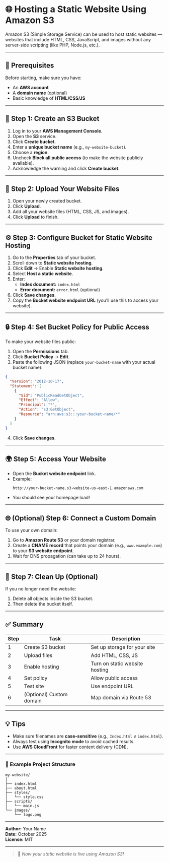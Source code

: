 # 🌐 Hosting a Static Website Using Amazon S3

Amazon S3 (Simple Storage Service) can be used to host static websites — websites that include HTML, CSS, JavaScript, and images without any server-side scripting (like PHP, Node.js, etc.).

---

## 🧩 Prerequisites

Before starting, make sure you have:
- An **AWS account**
- A **domain name** (optional)
- Basic knowledge of **HTML/CSS/JS**

---

## 🚀 Step 1: Create an S3 Bucket

1. Log in to your **AWS Management Console**.
2. Open the **S3** service.
3. Click **Create bucket**.
4. Enter a **unique bucket name** (e.g., `my-website-bucket`).
5. Choose a **region**.
6. Uncheck **Block all public access** (to make the website publicly available).
7. Acknowledge the warning and click **Create bucket**.

---

## 🧾 Step 2: Upload Your Website Files

1. Open your newly created bucket.
2. Click **Upload**.
3. Add all your website files (HTML, CSS, JS, and images).
4. Click **Upload** to finish.

---

## ⚙️ Step 3: Configure Bucket for Static Website Hosting

1. Go to the **Properties** tab of your bucket.
2. Scroll down to **Static website hosting**.
3. Click **Edit** → Enable **Static website hosting**.
4. Select **Host a static website**.
5. Enter:
   - **Index document:** `index.html`
   - **Error document:** `error.html` (optional)
6. Click **Save changes**.
7. Copy the **Bucket website endpoint URL** (you’ll use this to access your website).

---

## 🔒 Step 4: Set Bucket Policy for Public Access

To make your website files public:

1. Open the **Permissions** tab.
2. Click **Bucket Policy** → **Edit**.
3. Paste the following JSON (replace `your-bucket-name` with your actual bucket name):

```json
{
  "Version": "2012-10-17",
  "Statement": [
    {
      "Sid": "PublicReadGetObject",
      "Effect": "Allow",
      "Principal": "*",
      "Action": "s3:GetObject",
      "Resource": "arn:aws:s3:::your-bucket-name/*"
    }
  ]
}
```

4. Click **Save changes**.

---

## 🌍 Step 5: Access Your Website

- Open the **Bucket website endpoint** link.
- Example:
  ```
  http://your-bucket-name.s3-website-us-east-1.amazonaws.com
  ```
- You should see your homepage load!

---

## 🌐 (Optional) Step 6: Connect a Custom Domain

To use your own domain:

1. Go to **Amazon Route 53** or your domain registrar.
2. Create a **CNAME record** that points your domain (e.g., `www.example.com`) to your **S3 website endpoint**.
3. Wait for DNS propagation (can take up to 24 hours).

---

## 🧹 Step 7: Clean Up (Optional)

If you no longer need the website:
1. Delete all objects inside the S3 bucket.
2. Then delete the bucket itself.

---

## ✅ Summary

| Step | Task | Description |
|------|------|-------------|
| 1 | Create S3 bucket | Set up storage for your site |
| 2 | Upload files | Add HTML, CSS, JS |
| 3 | Enable hosting | Turn on static website hosting |
| 4 | Set policy | Allow public access |
| 5 | Test site | Use endpoint URL |
| 6 | (Optional) Custom domain | Map domain via Route 53 |

---

## 💡 Tips

- Make sure filenames are **case-sensitive** (e.g., `Index.html` ≠ `index.html`).
- Always test using **Incognito mode** to avoid cached results.
- Use **AWS CloudFront** for faster content delivery (CDN).

---

### 🧰 Example Project Structure
```
my-website/
│
├── index.html
├── about.html
├── styles/
│   └── style.css
├── scripts/
│   └── main.js
└── images/
    └── logo.png
```

---

**Author:** Your Name  
**Date:** October 2025  
**License:** MIT

---

> 🎯 *Now your static website is live using Amazon S3!*
